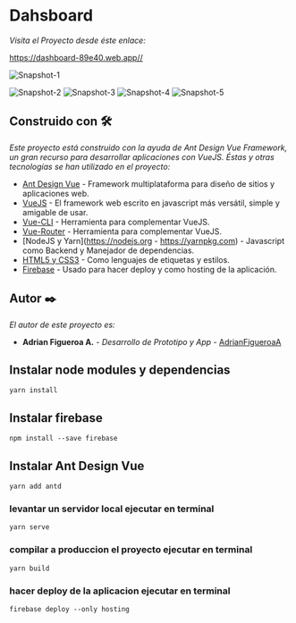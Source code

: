 # Dahsboard

_Visita el Proyecto desde éste enlace:_


[https://dashboard-89e40.web.app// ](https://dashboard-89e40.web.app/)

![Snapshot-1](https://firebasestorage.googleapis.com/v0/b/dashboard-89e40.appspot.com/o/1.png?alt=media&token=492bcfb9-7776-4585-8568-80a3bf4c6b8e)


![Snapshot-2](https://firebasestorage.googleapis.com/v0/b/dashboard-89e40.appspot.com/o/2.png?alt=media&token=54f07340-c0a3-4fce-88c0-c1fe7fbe2c7d)
![Snapshot-3](https://firebasestorage.googleapis.com/v0/b/dashboard-89e40.appspot.com/o/3.png?alt=media&token=018acbfe-c78b-4edf-bc1a-cf7d0ca1e7e5)
![Snapshot-4](https://firebasestorage.googleapis.com/v0/b/dashboard-89e40.appspot.com/o/4.png?alt=media&token=9f802d83-7f4d-4120-acb4-4c9ced5efd17)
![Snapshot-5](https://firebasestorage.googleapis.com/v0/b/dashboard-89e40.appspot.com/o/5.png?alt=media&token=be4effd6-6f11-4a5e-b519-26dc646d92ce)
## Construido con 🛠️

_Este proyecto está construido con la ayuda de Ant Design Vue Framework, un gran recurso para desarrollar aplicaciones con VueJS. Éstas y otras tecnologías se han utilizado en el proyecto:_

* [Ant Design Vue](https://antdv.com/) - Framework multiplataforma para diseño de sitios y aplicaciones web.
* [VueJS](https://vuejs.org) - El framework web escrito en javascript más versátil, simple y amigable de usar.
* [Vue-CLI](https://cli.vuejs.org) - Herramienta para complementar VueJS.
* [Vue-Router](https://router.vuejs.org) - Herramienta para complementar VueJS.
* [NodeJS y Yarn](https://nodejs.org - https://yarnpkg.com) - Javascript como Backend y Manejador de dependencias.
* [HTML5 y CSS3](https://www.w3.org) - Como lenguajes de etiquetas y estilos.
* [Firebase](https://firebase.google.com) - Usado para hacer deploy y como hosting de la aplicación.


## Autor ✒️

_El autor de este proyecto es:_

* **Adrian Figueroa A.** - *Desarrollo de Prototipo y App* - [AdrianFigueroaA](https://github.com/AdrianFigueroaA)


## Instalar node modules y dependencias
```
yarn install
```

## Instalar firebase
```
npm install --save firebase
```

## Instalar Ant Design Vue
```
yarn add antd
```

###  levantar un servidor local ejecutar en terminal
```
yarn serve
```

###  compilar a produccion el proyecto ejecutar en terminal
```
yarn build
```


###  hacer deploy de la aplicacion ejecutar en terminal
```
firebase deploy --only hosting
```
